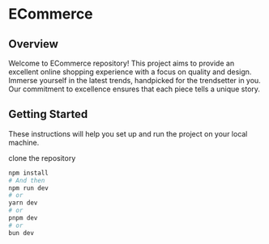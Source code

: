 # ECommerce

## Overview

Welcome to ECommerce repository! This project aims to provide an excellent online shopping experience with a focus on quality and design. Immerse yourself in the latest trends, handpicked for the trendsetter in you. Our commitment to excellence ensures that each piece tells a unique story.


## Getting Started 

These instructions will help you set up and run the project on your local machine.

clone the repository

```bash
npm install
# And then
npm run dev
# or
yarn dev
# or
pnpm dev
# or
bun dev
```
